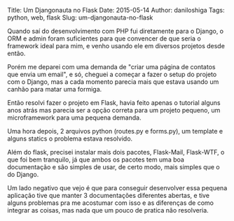 Title: Um Djangonauta no Flask
Date: 2015-05-14
Author: daniloshiga
Tags: python, web, flask
Slug: um-djangonauta-no-flask

Quando saí do desenvolvimento com PHP fui diretamente para o Django, o ORM e
admin foram suficientes para que convencer de que seria o framework ideal para
mim, e venho usando ele em diversos projetos desde então.

Porém me deparei com uma demanda de "criar uma página de contatos que envia um
email", e só, cheguei a começar a fazer o setup do projeto com o Django, mas a
cada momento parecia mais que estava usando um canhão para matar uma formiga.

Então resolvi fazer o projeto em Flask, havia feito apenas o tutorial alguns
anos atrás mas parecia ser a opção correta para um projeto pequeno, um
microframework para uma pequena demanda.

Uma hora depois, 2 arquivos python (routes.py e forms.py), um template e alguns
statics o problema estava resolvido.

Além do flask, precisei instalar mais dois pacotes, Flask-Mail, Flask-WTF, o
que foi bem tranquilo, já que ambos os pacotes tem uma boa documentação e são
simples de usar, de certo modo, mais simples que o do Django.

Um lado negativo que vejo é que para conseguir desenvolver essa pequena
aplicação tive que manter 3 documentações diferentes abertas, e tive alguns
problemas pra me acostumar com isso e as diferenças de como integrar as coisas,
mas nada que um pouco de pratica não resolveria.
